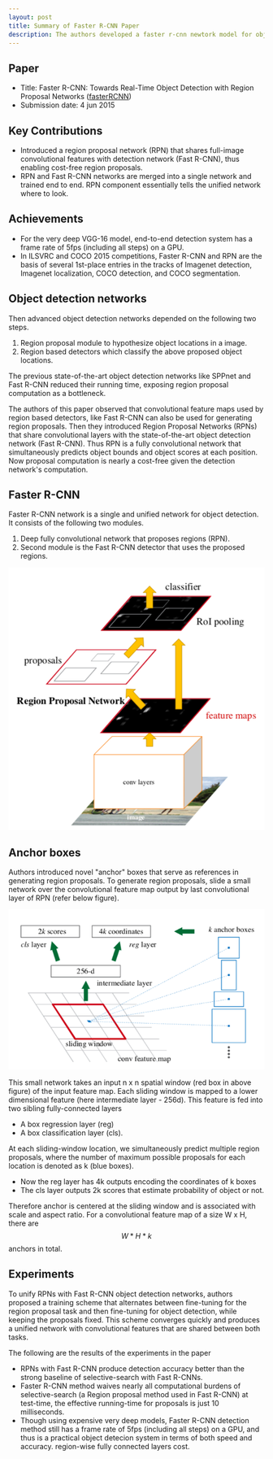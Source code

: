```yaml
---
layout: post
title: Summary of Faster R-CNN Paper
description: The authors developed a faster r-cnn newtork model for object detection. This network introduced a region proposal network (RPN) that shares full-image convolutional features with detection network (Fast R-CNN), thus enabling cost-free region proposals.
---
```


## Paper
- Title: Faster R-CNN: Towards Real-Time Object Detection with Region Proposal Networks ([fasterRCNN](https://arxiv.org/abs/1506.01497))
- Submission date: 4 jun 2015

## Key Contributions

- Introduced a region proposal network (RPN) that shares full-image convolutional features with detection network (Fast R-CNN), thus enabling cost-free region proposals.
- RPN and Fast R-CNN networks are merged into a single network and trained end to end. RPN component essentially tells the unified network where to look.

## Achievements
- For the very deep VGG-16 model, end-to-end detection system has a frame rate of 5fps (including all steps) on a GPU. 
- In ILSVRC and COCO 2015 competitions, Faster R-CNN and RPN are the basis of several 1st-place entries in the tracks of Imagenet detection, Imagenet localization, COCO detection, and COCO segmentation. 


## Object detection networks

Then advanced object detection networks depended on the following two steps.
1. Region proposal module to hypothesize object locations in a image.
2. Region based detectors which classify the above proposed object locations. 

The previous state-of-the-art object detection networks like SPPnet and Fast R-CNN reduced their running time, exposing region proposal computation as a bottleneck.

The authors of this paper observed that convolutional feature maps used by region based detectors, like Fast R-CNN can also be used for generating region proposals. Then they introduced Region Proposal Networks (RPNs) that share convolutional layers with the state-of-the-art object detection network (Fast R-CNN). Thus RPN is a fully convolutional network that simultaneously predicts object bounds and object scores at each position. Now proposal computation is nearly a cost-free given the detection network's computation.  

## Faster R-CNN
Faster R-CNN network is a single and unified network for object detection. It consists of the following two modules.
1. Deep fully convolutional network that proposes regions (RPN).
2. Second module is the Fast R-CNN detector that uses the proposed regions.


<p align="center">
<img src="/assets/Images/faster-rcnn/faster_rcnn.png" alt="tab_contents">
</p>
 
## Anchor boxes

Authors introduced novel "anchor" boxes that serve as references in generating region proposals. To generate region proposals, slide a small network over the convolutional feature map output by last convolutional layer of RPN (refer below figure). 

<p align="center">
<img src="/assets/Images/faster-rcnn/anchors.png" alt="tab_contents">
</p>

This small network takes an input n x n spatial window (red box in above figure) of the input feature map. Each sliding window is mapped to a lower dimensional feature (here intermediate layer - 256d). This feature is fed into two sibling fully-connected layers 
- A box regression layer (reg) 
- A box classification layer (cls). 

At each sliding-window location, we simultaneously predict multiple region proposals, where the number of maximum possible proposals for each location is denoted as k (blue boxes). 
- Now the reg layer has 4k outputs encoding the coordinates of k boxes
- The cls layer outputs 2k scores that estimate probability of object or not. 
 
Therefore anchor is centered at the sliding window and is associated with scale and aspect ratio. For a convolutional feature map of a size W x H, there are $$W*H*k$$ anchors in total.





## Experiments
To unify RPNs with Fast R-CNN object detection networks, authors proposed a training scheme that alternates between fine-tuning for the region proposal task and then fine-tuning for object detection, while keeping the proposals fixed. This scheme converges quickly and produces a unified network with convolutional features that are shared between both tasks. 

The following are the results of the experiments in the paper     
- RPNs with Fast R-CNN produce detection accuracy better than the strong baseline of selective-search with Fast R-CNNs.
- Faster R-CNN method waives nearly all computational burdens of selective-search (a Region proposal method used in Fast R-CNN) at test-time, the effective running-time for proposals is just 10 milliseconds. 
- Though using expensive very deep models, Faster R-CNN detection method still has a frame rate of 5fps (including all steps) on a GPU, and thus is a practical object detecion system in terms of both speed and accuracy.
region-wise fully connected layers cost.

